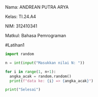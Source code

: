 Nama: ANDREAN PUTRA ARYA

Kelas: TI.24.A4

NIM: 312410341

Matkul: Bahasa Pemrograman

#Latihan1

```python
import random

n = int(input("Masukkan nilai N: "))

for i in range(1, n+1):
  angka_acak = random.random()
  print(f"data ke: {i} => {angka_acak}")

print("Selesai")
```

